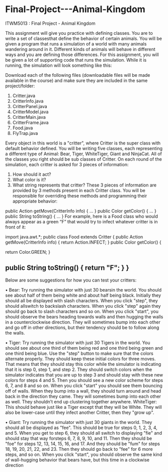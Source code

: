 # Final-Project---Animal-Kingdom
ITWM5013 : Final Project - Animal Kingdom

This assignment will give you practice with defining classes. You are to write a set of classesthat define
the behavior of certain animals. You will be given a program that runs a simulation of a world with
many animals wandering around in it. Different kinds of animals will behave in different ways and you
are defining those differences.
For this assignment, you will be given a lot of supporting code that runs the simulation. While it is
running, the simulation will look something like this:

Download each of the following files (downloadable files will be made available in the course) and
make sure they are included in the same project/folder:
1. Critter.java
2. CritterInfo.java
3. CritterPanel.java
4. CritterModel.java
5. CritterMain.java
6. CritterFrame.java
7. Food.java
8. FlyTrap.java

Every object in this world is a "critter", where Critter is the super class with default behavior defined.
You will be writing five classes, each representing a different type of Animal: Bear, Tiger, WhiteTiger,
Giant and NinjaCat. All of the classes you right should be sub classes of Critter. On each round of the
simulation, each critter is asked for 3 pieces of information:
1. How should it act?
2. What color is it?
3. What string represents that critter?
These 3 pieces of information are provided by 3 methods present in each Critter class. You will be
responsible for overriding these methods and programming their appropriate behavior:

public Action getMove(CritterInfo info) {
...
}
public Color getColor() {
...
}
public String toString() {
...
}
For example, here is a Food class who would always appear as a green “F” that would try to infect
whatever critter is in front of it:

import java.awt.*;
public class Food extends Critter {
public Action getMove(CritterInfo info) {
return Action.INFECT;
}
public Color getColor() {

return Color.GREEN;
}

public String toString() {
return "F";
}
}
---------------------------------------------------------------------------------------------------------------------------------------------------------------

Below are some suggestions for how you can test your critters:

• Bear: Try running the simulator with just 30 bearsin the world. You should see about half of them
being white and about half being black. Initially they should all be displayed with slash characters.
When you click "step", they should allswitch to backslash characters. When you click "step" again
they should go back to slash characters and so on. When you click "start", you should observe the
bears heading towards walls and then hugging the walls in a counterclockwise direction. They will
sometimes bump into each other and go off in other directions, but their tendency should be to
follow along the walls.

• Tiger: Try running the simulator with just 30 Tigers in the world. You should see about one third
of them being red and one third being green and one third being blue. Use the "step" button to
make sure that the colors alternate properly. They should keep these initial colors for three
moves. That means that they should stay this color while the simulator is indicating that it is step
0, step 1, and step 2. They should switch colors when the simulator indicates that you are up to
step 3 and should stay with these new colors for steps 4 and 5. Then you should see a new color
scheme for steps 6, 7, and 8 and so on. When you click "start" you should see them bouncing off
of walls. When they bump into a wall, they should turn around and head back in the direction
they came. They will sometimes bump into each other as well. They shouldn’t end up clustering
together anywhere. WhiteTiger: This should behave just like a Tiger except that they will be
White. They will also be lower-case until they infect another Critter, then they "grow up".

• Giant: Try running the simulator with just 30 giants in the world. They should all be displayed as
"fee". This should be true for steps 0, 1, 2, 3, 4, and 5. When you get to step 6, they should all
switch to displaying "fie" and should stay that way forsteps 6, 7, 8, 9, 10, and 11. Then they should
be "foe" for steps 12, 13, 14, 15, 16, and 17. And they should be "fum" for steps 18, 19, 20, 21,
22, and 23. Then they should go back to "fee" for 6 more steps, and so on. When you click "start",
you should observe the same kind of wall-hugging behavior that bears have, but this time in a
clockwise direction
